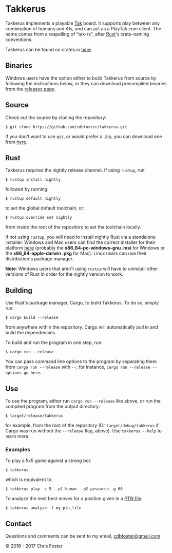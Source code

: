 # Takkerus
Takkerus implements a playable [Tak](http://cheapass.com/node/215) board.  It supports play between any combination of humans and AIs, and can act as a PlayTak.com client.  The name comes from a respelling of "tak-rs", after [Rust](https://www.rust-lang.org/)'s crate-naming conventions.

Takkerus can be found on crates.io [here](https://crates.io/crates/takkerus).

## Binaries
Windows users have the option either to build Takkerus from source by following the instructions below, or they can download precompiled binaries from the [releases page](https://github.com/cdbfoster/takkerus/releases).

## Source
Check out the source by cloning the repository:

    $ git clone https://github.com/cdbfoster/takkerus.git
    
If you don't want to use `git`, or would prefer a .zip, you can download one from [here](https://github.com/cdbfoster/takkerus/archive/master.zip).

## Rust
Takkerus requires the nightly release channel.  If using `rustup`, run:

    $ rustup install nightly
    
followed by running:

    $ rustup default nightly

to set the global default toolchain, or:

    $ rustup override set nightly

from inside the root of the repository to set the toolchain locally.

If not using `rustup`, you will need to install nightly Rust via a standalone installer.  Windows and Mac users can find the correct installer for their platform [here](https://www.rust-lang.org/en-US/other-installers.html#standalone) (probably the **x86_64-pc-windows-gnu .msi** for Windows or the **x86_64-apple-darwin .pkg** for Mac).  Linux users can use their distribution's package manager.

**Note**: Windows users that aren't using `rustup` will have to uninstall other versions of Rust in order for the nightly version to work.

## Building
Use Rust's package manager, Cargo, to build Takkerus.  To do so, simply run:

    $ cargo build --release

from anywhere within the repository.  Cargo will automatically pull in and build the dependencies.

To build and run the program in one step, run:

    $ cargo run --release

You can pass command line options to the program by separating them from `cargo run --release` with `--`; for instance, `cargo run --release -- options go here`.

## Use
To use the program, either run `cargo run --release` like above, or run the compiled program from the output directory:

    $ target/release/takkerus

for example, from the root of the repository (Or `target/debug/takkerus` if Cargo was run without the `--release` flag, above).  Use `takkerus --help` to learn more.

### Examples
To play a 5x5 game against a strong bot:

    $ takkerus

which is equivalent to:

    $ takkerus play -s 5 --p1 human --p2 pvsearch -g 60
    
To analyze the next best moves for a position given in a [PTN file](https://www.reddit.com/r/Tak/wiki/ptn_file_format):

    $ takkerus analyze -f my_ptn_file

## Contact
Questions and comments can be sent to my email, cdbfoster@gmail.com

© 2016 - 2017 Chris Foster

